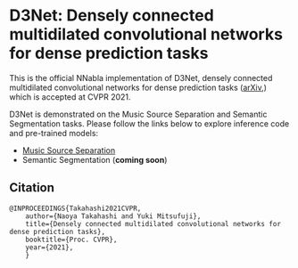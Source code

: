 # D3Net: Densely connected multidilated convolutional networks for dense prediction tasks

This is the official NNabla implementation of D3Net, densely connected multidilated convolutional networks for dense prediction tasks ([arXiv](https://arxiv.org/abs/2011.11844),)
which is accepted at CVPR 2021.

D3Net is demonstrated on the Music Source Separation and Semantic Segmentation tasks. Please follow the links below to explore inference code and pre-trained models:
* [Music Source Separation](./music-source-separation)
* Semantic Segmentation (**coming soon**)

## Citation
```
@INPROCEEDINGS{Takahashi2021CVPR,
    author={Naoya Takahashi and Yuki Mitsufuji},
    title={Densely connected multidilated convolutional networks for dense prediction tasks},
    booktitle={Proc. CVPR},
    year={2021},
    }
```
